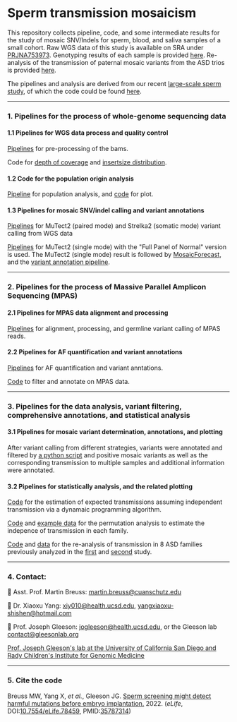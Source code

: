 # Sperm transmission mosaicism

This repository collects pipeline, code, and some intermediate results for the study of mosaic SNV/Indels for sperm, blood, and saliva samples of a small cohort. Raw WGS data of this study is available on SRA under [PRJNA753973](https://www.ncbi.nlm.nih.gov/bioproject/PRJNA753973/). Genotyping results of each sample is provided [here](https://github.com/shishenyxx/Sperm_transmission_mosaicism/blob/main/Analysis/Genotyping_in_different_samples.csv). Re-analysis of the transmission of paternal mosaic variants from the ASD trios is provided [here](https://github.com/shishenyxx/Sperm_transmission_mosaicism/blob/main/Analysis/Genotyping_ASD_trios.csv).

The pipelines and analysis are derived from our recent [large-scale sperm study](https://www.sciencedirect.com/science/article/pii/S0092867421008837), of which the code could be found [here](https://github.com/shishenyxx/Sperm_control_cohort_mosaicism).

-----------------------------------

### 1. Pipelines for the process of whole-genome sequencing data

#### 1.1 Pipelines for WGS data process and quality control

[Pipelines](https://github.com/shishenyxx/Sperm_control_cohort_mosaicism/tree/master/Pipelines/Preprocessing) for pre-processing of the bams.

Code for [depth of coverage](https://github.com/shishenyxx/Sperm_control_cohort_mosaicism/blob/master/Plot/QC/Depth_of_coverage.r) and [insertsize distribution](https://github.com/shishenyxx/Sperm_control_cohort_mosaicism/blob/master/Plot/QC/Insert_size.r).

#### 1.2 Code for the population origin analysis

[Pipeline](https://github.com/shishenyxx/Sperm_control_cohort_mosaicism/blob/master/Plot/Population_analysis/Whole_genome_variant_extraction_and_PCA.sh) for population analysis, and [code](https://github.com/shishenyxx/Sperm_control_cohort_mosaicism/blob/master/Plot/Population_analysis/Plot_PCA.r) for plot.

#### 1.3 Pipelines for mosaic SNV/indel calling and variant annotations

[Pipelines](https://github.com/shishenyxx/Adult_brain_somatic_mosaicism/tree/master/pipelines/WGS_SNV_indel_calling_pipeline/Mutect2_PM_Strelka2) for MuTect2 (paired mode) and Strelka2 (somatic mode) variant calling from WGS data

[Pipelines](https://github.com/shishenyxx/Adult_brain_somatic_mosaicism/tree/master/pipelines/WGS_SNV_indel_calling_pipeline/Mutect2_single_mode) for MuTect2 (single mode) with the "Full Panel of Normal" version is used. The MuTect2 (single mode) result is followed by [MosaicForecast](https://github.com/shishenyxx/Adult_brain_somatic_mosaicism/tree/master/pipelines/WGS_SNV_indel_calling_pipeline/MosaicForecast_pipeline), and the [variant annotation pipeline](https://github.com/shishenyxx/PASM/tree/master/Snakemake_pipeline).

-----------------------------------

### 2. Pipelines for the process of Massive Parallel Amplicon Sequencing (MPAS)
#### 2.1 Pipelines for MPAS data alignment and processing
[Pipelines](https://github.com/shishenyxx/Adult_brain_somatic_mosaicism/tree/master/pipelines/MPAS_and_snMPAS_processing_pipeline) for alignment, processing, and germline variant calling of MPAS reads.

#### 2.2 Pipelines for AF quantification and variant annotations

[Pipelines](https://github.com/shishenyxx/PASM/tree/master/Snakemake_pipeline) for AF quantification and variant anntations.

[Code](https://github.com/shishenyxx/Sperm_transmission_mosaicism/blob/main/Analysis/transmission_ampliseq_analysis_plotting.py) to filter and annotate on MPAS data.

-----------------------------------

### 3. Pipelines for the data analysis, variant filtering, comprehensive annotations, and statistical analysis
#### 3.1 Pipelines for mosaic variant determination, annotations, and plotting

After variant calling from different strategies, variants were annotated and filtered by [a python script](https://github.com/shishenyxx/Sperm_transmission_mosaicism/blob/main/Analysis/transmission_ampliseq_analysis_plotting.py) and positive mosaic variants as well as the corresponding transmission to multiple samples and additional information were annotated.

#### 3.2 Pipelines for statistically analysis, and the related plotting

[Code](https://github.com/shishenyxx/Sperm_transmission_mosaicism/blob/main/Plots/transmission_ampliseq_analysis_plotting.py) for the estimation of expected transmissions assuming independent transmission via a dynamaic programming algorithm.

[Code](https://github.com/shishenyxx/Sperm_transmission_mosaicism/blob/main/Analysis/Simulation/Plot.r) and [example data](https://github.com/shishenyxx/Sperm_transmission_mosaicism/tree/main/Analysis/Simulation) for the permutation analysis to estimate the indepence of transmission in each family.

[Code](https://github.com/shishenyxx/Sperm_transmission_mosaicism/blob/main/Plots/transmission_WGS_ASD_trios.py) and [data](https://github.com/shishenyxx/Sperm_transmission_mosaicism/blob/main/Analysis/Genotyping_ASD_trios.csv) for the re-analysis of transmission in 8 ASD families previously analyzed in the [first](https://www.nature.com/articles/s41591-019-0711-0) and [second](https://doi.org/10.1016/j.cell.2021.07.024) study.

-----------------------------------

### 4. Contact:

:email: Asst. Prof. Martin Breuss: [martin.breuss@cuanschutz.edu](mailto:martin.breuss@cuanschutz.edu)

:email: Dr. Xiaoxu Yang: [xiy010@health.ucsd.edu](mailto:xiy010@health.ucsd.edu), [yangxiaoxu-shishen@hotmail.com](mailto:yangxiaoxu-shishen@hotmail.com)

:email: Prof. Joseph Gleeson: [jogleeson@health.ucsd.edu](mailto:jogleeson@health.ucsd.edu), or the Gleeson lab [contact@gleesonlab.org](mailto:contact@gleesonlab.org)

[Prof. Joseph Gleeson's lab at the University of California San Diego and Rady Children's Institute for Genomic Medicine](http://www.gleesonlab.org/index.html)


-----------------------------------

### 5. Cite the code
Breuss MW, Yang X, <i>et al.</i>, Gleeson JG. [Sperm screening might detect harmful mutations before embryo implantation.](https://elifesciences.org/for-the-press/8ce8f9dd/sperm-screening-might-detect-harmful-mutations-before-embryo-implantation) 2022. (<i>eLife</i>, DOI:[10.7554/eLife.78459](https://doi.org/10.7554/elife.78459), PMID:[35787314](https://pubmed.ncbi.nlm.nih.gov/35787314/))
